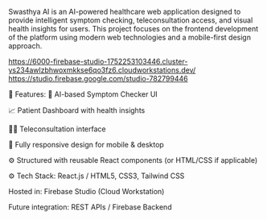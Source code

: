 Swasthya AI is an AI-powered healthcare web application designed to provide intelligent symptom checking, teleconsultation access, and visual health insights for users. This project focuses on the frontend development of the platform using modern web technologies and a mobile-first design approach.

https://6000-firebase-studio-1752253103446.cluster-ys234awlzbhwoxmkkse6qo3fz6.cloudworkstations.dev/
https://studio.firebase.google.com/studio-782799446

🚀 Features:
🧠 AI-based Symptom Checker UI

📈 Patient Dashboard with health insights

👩‍⚕️ Teleconsultation interface

📱 Fully responsive design for mobile & desktop

⚙️ Structured with reusable React components (or HTML/CSS if applicable)

⚙️ Tech Stack:
React.js / HTML5, CSS3, Tailwind CSS

Hosted in: Firebase Studio (Cloud Workstation)

Future integration: REST APIs / Firebase Backend
